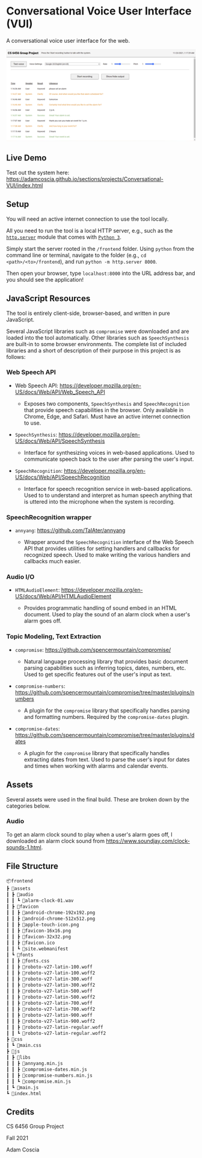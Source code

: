 # Conversational Voice User Interface (VUI)

A conversational voice user interface for the web.

![Hero Shot](hero-shot.png "Hero Shot")

## Live Demo

Test out the system here: <https://adamcoscia.github.io/sections/projects/Conversational-VUI/index.html>

## Setup

You will need an active internet connection to use the tool locally.

All you need to run the tool is a local HTTP server, e.g., such as the
[`http.server`](https://docs.python.org/3/library/http.server.html) module that
comes with [`Python 3`](https://www.python.org/).

Simply start the server rooted in the `/frontend` folder. Using `python` from
the command line or terminal, navigate to the folder
(e.g., `cd <path>/<to>/frontend`), and run `python -m http.server 8000`.

Then open your browser, type `localhost:8000` into the URL address bar, and
you should see the application!

## JavaScript Resources

The tool is entirely client-side, browser-based, and written in pure JavaScript.

Several JavaScript libraries such as `compromise` were downloaded and are
loaded into the tool automatically. Other libraries such as `SpeechSynthesis`
are built-in to some browser environments. The complete list of included
libraries and a short of description of their purpose in this project is as
follows:

### Web Speech API

- Web Speech API: <https://developer.mozilla.org/en-US/docs/Web/API/Web_Speech_API>

  - Exposes two components, `SpeechSynthesis` and `SpeechRecognition` that
    provide speech capabilities in the browser. Only available in Chrome, Edge,
    and Safari. Must have an active internet connection to use.

- `SpeechSynthesis`: <https://developer.mozilla.org/en-US/docs/Web/API/SpeechSynthesis>

  - Interface for synthesizing voices in web-based applications. Used to
    communicate speech back to the user after parsing the user's input.

- `SpeechRecognition`: <https://developer.mozilla.org/en-US/docs/Web/API/SpeechRecognition>

  - Interface for speech recognition service in web-based applications. Used to
    to understand and interpret as human speech anything that is uttered into
    the microphone when the system is recording.

### SpeechRecognition wrapper

- `annyang`: <https://github.com/TalAter/annyang>

  - Wrapper around the `SpeechRecognition` interface of the Web Speech API that
    provides utilities for setting handlers and callbacks for recognized
    speech. Used to make writing the various handlers and callbacks much
    easier.

### Audio I/O

- `HTMLAudioElement`: <https://developer.mozilla.org/en-US/docs/Web/API/HTMLAudioElement>

  - Provides programmatic handling of sound embed in an HTML document. Used
    to play the sound of an alarm clock when a user's alarm goes off.

### Topic Modeling, Text Extraction

- `compromise`: <https://github.com/spencermountain/compromise/>

  - Natural language processing library that provides basic document parsing
    capabilities such as inferring topics, dates, numbers, etc. Used to get
    specific features out of the user's input as text.

- `compromise-numbers`: <https://github.com/spencermountain/compromise/tree/master/plugins/numbers>

  - A plugin for the `compromise` library that specifically handles parsing
    and formatting numbers. Required by the `compromise-dates` plugin.

- `compromise-dates`: <https://github.com/spencermountain/compromise/tree/master/plugins/dates>

  - A plugin for the `compromise` library that specifically handles extracting
    dates from text. Used to parse the user's input for dates and times when
    working with alarms and calendar events.

## Assets

Several assets were used in the final build. These are broken down by the
categories below.

### Audio

To get an alarm clock sound to play when a user's alarm goes off, I
downloaded an alarm clock sound from
<https://www.soundjay.com/clock-sounds-1.html>.

## File Structure

```
📦frontend
┣ 📂assets
┃ ┣ 📂audio
┃ ┃ ┗ 📜alarm-clock-01.wav
┃ ┣ 📂favicon
┃ ┃ ┣ 📜android-chrome-192x192.png
┃ ┃ ┣ 📜android-chrome-512x512.png
┃ ┃ ┣ 📜apple-touch-icon.png
┃ ┃ ┣ 📜favicon-16x16.png
┃ ┃ ┣ 📜favicon-32x32.png
┃ ┃ ┣ 📜favicon.ico
┃ ┃ ┗ 📜site.webmanifest
┃ ┗ 📂fonts
┃ ┃ ┣ 📜fonts.css
┃ ┃ ┣ 📜roboto-v27-latin-100.woff
┃ ┃ ┣ 📜roboto-v27-latin-100.woff2
┃ ┃ ┣ 📜roboto-v27-latin-300.woff
┃ ┃ ┣ 📜roboto-v27-latin-300.woff2
┃ ┃ ┣ 📜roboto-v27-latin-500.woff
┃ ┃ ┣ 📜roboto-v27-latin-500.woff2
┃ ┃ ┣ 📜roboto-v27-latin-700.woff
┃ ┃ ┣ 📜roboto-v27-latin-700.woff2
┃ ┃ ┣ 📜roboto-v27-latin-900.woff
┃ ┃ ┣ 📜roboto-v27-latin-900.woff2
┃ ┃ ┣ 📜roboto-v27-latin-regular.woff
┃ ┃ ┗ 📜roboto-v27-latin-regular.woff2
┣ 📂css
┃ ┗ 📜main.css
┣ 📂js
┃ ┣ 📂libs
┃ ┃ ┣ 📜annyang.min.js
┃ ┃ ┣ 📜compromise-dates.min.js
┃ ┃ ┣ 📜compromise-numbers.min.js
┃ ┃ ┗ 📜compromise.min.js
┃ ┗ 📜main.js
┗ 📜index.html
```

## Credits

CS 6456 Group Project

Fall 2021

Adam Coscia
